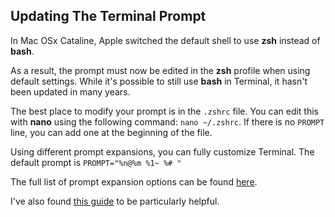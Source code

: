 ## Updating The Terminal Prompt

In Mac OSx Cataline, Apple switched the default shell to use **zsh** instead of **bash**.

As a result, the prompt must now be edited in the **zsh** profile when using default settings. While it's possible to still use **bash** in Terminal, it hasn't been updated in many years.

The best place to modify your prompt is in the `.zshrc` file. You can edit this with **nano** using the following command: `nano ~/.zshrc`. If there is no `PROMPT` line, you can add one at the beginning of the file. 

Using different prompt expansions, you can fully customize Terminal. The default prompt is `PROMPT="%n@%m %1~ %# "`

The full list of prompt expansion options can be found [here](http://zsh.sourceforge.net/Doc/Release/Prompt-Expansion.html#Prompt-Expansion).

I've also found [this guide](https://scriptingosx.com/2019/06/moving-to-zsh-part-2-configuration-files/) to be particularly helpful.
